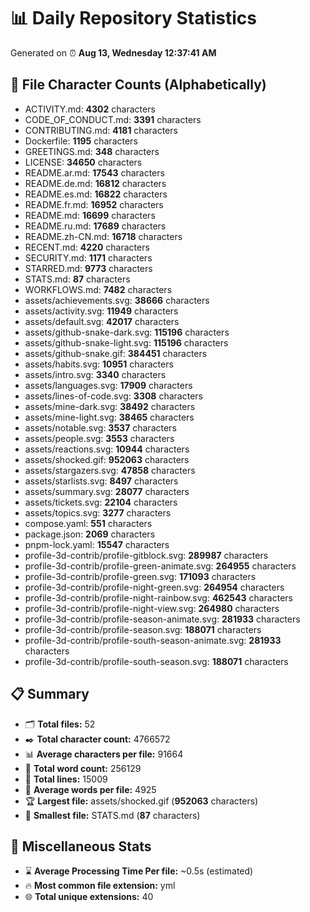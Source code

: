 # 📊 Daily Repository Statistics
Generated on ⏰ **Aug 13, Wednesday 12:37:41 AM**

## 📂 File Character Counts (Alphabetically)
- ACTIVITY.md: **4302** characters
- CODE_OF_CONDUCT.md: **3391** characters
- CONTRIBUTING.md: **4181** characters
- Dockerfile: **1195** characters
- GREETINGS.md: **348** characters
- LICENSE: **34650** characters
- README.ar.md: **17543** characters
- README.de.md: **16812** characters
- README.es.md: **16822** characters
- README.fr.md: **16952** characters
- README.md: **16699** characters
- README.ru.md: **17689** characters
- README.zh-CN.md: **16718** characters
- RECENT.md: **4220** characters
- SECURITY.md: **1171** characters
- STARRED.md: **9773** characters
- STATS.md: **87** characters
- WORKFLOWS.md: **7482** characters
- assets/achievements.svg: **38666** characters
- assets/activity.svg: **11949** characters
- assets/default.svg: **42017** characters
- assets/github-snake-dark.svg: **115196** characters
- assets/github-snake-light.svg: **115196** characters
- assets/github-snake.gif: **384451** characters
- assets/habits.svg: **10951** characters
- assets/intro.svg: **3340** characters
- assets/languages.svg: **17909** characters
- assets/lines-of-code.svg: **3308** characters
- assets/mine-dark.svg: **38492** characters
- assets/mine-light.svg: **38465** characters
- assets/notable.svg: **3537** characters
- assets/people.svg: **3553** characters
- assets/reactions.svg: **10944** characters
- assets/shocked.gif: **952063** characters
- assets/stargazers.svg: **47858** characters
- assets/starlists.svg: **8497** characters
- assets/summary.svg: **28077** characters
- assets/tickets.svg: **22104** characters
- assets/topics.svg: **3277** characters
- compose.yaml: **551** characters
- package.json: **2069** characters
- pnpm-lock.yaml: **15547** characters
- profile-3d-contrib/profile-gitblock.svg: **289987** characters
- profile-3d-contrib/profile-green-animate.svg: **264955** characters
- profile-3d-contrib/profile-green.svg: **171093** characters
- profile-3d-contrib/profile-night-green.svg: **264954** characters
- profile-3d-contrib/profile-night-rainbow.svg: **462543** characters
- profile-3d-contrib/profile-night-view.svg: **264980** characters
- profile-3d-contrib/profile-season-animate.svg: **281933** characters
- profile-3d-contrib/profile-season.svg: **188071** characters
- profile-3d-contrib/profile-south-season-animate.svg: **281933** characters
- profile-3d-contrib/profile-south-season.svg: **188071** characters

## 📋 Summary
- 🗂️ **Total files:** 52
- ✒️ **Total character count:** 4766572
- 📊 **Average characters per file:** 91664
- 📝 **Total word count:** 256129
- 🧾 **Total lines:** 15009
- 📐 **Average words per file:** 4925
- 🏆 **Largest file:** assets/shocked.gif (**952063** characters)
- 🥉 **Smallest file:** STATS.md (**87** characters)

## 🌟 Miscellaneous Stats
- ⌛ **Average Processing Time Per file:** ~0.5s (estimated)
- 🔥 **Most common file extension:** yml
- 🌐 **Total unique extensions:** 40
